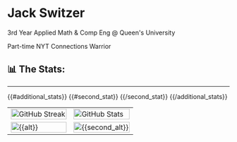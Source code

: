 # Jack Switzer
3rd Year Applied Math & Comp Eng @ Queen's University
    
Part-time NYT Connections Warrior

## 📊 The Stats:
---
<table>
  <tr>
    <!-- GitHub Streak -->
    <td width="50%">
      <img width="100%" src="https://github-readme-streak-stats.herokuapp.com/?user={{username}}&theme={{theme}}" alt="GitHub Streak">
    </td>
    <!-- GitHub Stats -->
    <td width="50%">
      <img width="100%" src="https://github-readme-stats.vercel.app/api?username={{username}}&count_private={{count_private}}&show_icons={{show_icons}}&theme={{theme}}" alt="GitHub Stats">
    </td>
  </tr>
  {{#additional_stats}}
  <tr>
    <!-- Additional Stat 1 -->
    <td width="50%">
      <img width="100%" src="{{url}}" alt="{{alt}}">
    </td>
    <!-- Additional Stat 2 (Optional) -->
    {{#second_stat}}
    <td width="50%">
      <img width="100%" src="{{second_url}}" alt="{{second_alt}}">
    </td>
    {{/second_stat}}
  </tr>
  {{/additional_stats}}
</table>
